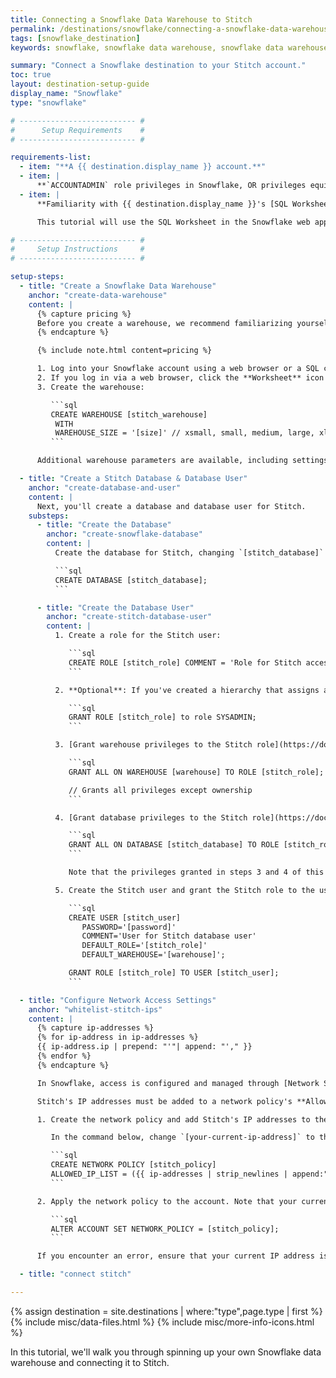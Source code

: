 ```yaml
---
title: Connecting a Snowflake Data Warehouse to Stitch
permalink: /destinations/snowflake/connecting-a-snowflake-data-warehouse-to-stitch
tags: [snowflake_destination]
keywords: snowflake, snowflake data warehouse, snowflake data warehouse, snowflake etl, etl to snowflake, snowflake destination

summary: "Connect a Snowflake destination to your Stitch account."
toc: true
layout: destination-setup-guide
display_name: "Snowflake"
type: "snowflake"

# -------------------------- #
#      Setup Requirements    #
# -------------------------- #

requirements-list:
  - item: "**A {{ destination.display_name }} account.**"
  - item: |
      **`ACCOUNTADMIN` role privileges in Snowflake, OR privileges equivalent to the `SECURITYADMIN` and `SYSADMIN` roles**. [More info on Snowflake's user roles can be found here](https://docs.snowflake.net/manuals/user-guide/security-access-control.html#system-defined-roles){:target="_blank"}.
  - item: |
      **Familiarity with {{ destination.display_name }}'s [SQL Worksheet feature](https://docs.snowflake.net/manuals/user-guide/snowflake-manager.html#worksheet-page){:target="_blank"} OR access to to a SQL client.**

      This tutorial will use the SQL Worksheet in the Snowflake web app to run SQL commands.

# -------------------------- #
#     Setup Instructions     #
# -------------------------- #

setup-steps:
  - title: "Create a Snowflake Data Warehouse"
    anchor: "create-data-warehouse"
    content: |
      {% capture pricing %}
      Before you create a warehouse, we recommend familiarizing yourself with [Snowflake's pricing and automated warehouse management features](https://docs.snowflake.net/manuals/user-guide/warehouses-considerations.html){:target="_blank"}.
      {% endcapture %}

      {% include note.html content=pricing %}

      1. Log into your Snowflake account using a web browser or a SQL client.
      2. If you log in via a web browser, click the **Worksheet** icon at the top of the page.
      3. Create the warehouse:

         ```sql
         CREATE WAREHOUSE [stitch_warehouse]
          WITH
          WAREHOUSE_SIZE = '[size]' // xsmall, small, medium, large, xlarge, xxlarge, xxxlarge
         ```

      Additional warehouse parameters are available, including settings for Auto Suspend and Auto Resume. [Check out Snowflake's documentation for detailed explanations.](https://docs.snowflake.net/manuals/sql-reference/sql/create-warehouse.html)

  - title: "Create a Stitch Database & Database User"
    anchor: "create-database-and-user"
    content: |
      Next, you'll create a database and database user for Stitch.
    substeps:
      - title: "Create the Database"
        anchor: "create-snowflake-database"
        content: |
          Create the database for Stitch, changing `[stitch_database]` to what you want the database to be called:

          ```sql
          CREATE DATABASE [stitch_database];
          ```

      - title: "Create the Database User"
        anchor: "create-stitch-database-user"
        content: |
          1. Create a role for the Stitch user:

             ```sql
             CREATE ROLE [stitch_role] COMMENT = 'Role for Stitch access';
             ```

          2. **Optional**: If you've created a hierarchy that assigns all custom roles to the `SYSADMIN` role, grant the `stitch_role` [to the  `SYSADMIN` role](https://docs.snowflake.net/manuals/user-guide/security-access-control.html#role-hierarchy-and-privilege-inheritance){:target="_blank"}:

             ```sql
             GRANT ROLE [stitch_role] to role SYSADMIN;
             ```

          3. [Grant warehouse privileges to the Stitch role](https://docs.snowflake.net/manuals/user-guide/security-access-control.html#virtual-warehouse-privileges){:target="_blank"}, using the name of the warehouse you created for Stitch:

             ```sql
             GRANT ALL ON WAREHOUSE [warehouse] TO ROLE [stitch_role];

             // Grants all privileges except ownership
             ```

          4. [Grant database privileges to the Stitch role](https://docs.snowflake.net/manuals/user-guide/security-access-control.html#database-privileges){:target="_blank"}, using the name of the database you created for Stitch:

             ```sql
             GRANT ALL ON DATABASE [stitch_database] TO ROLE [stitch_role];
             ```

             Note that the privileges granted in steps 3 and 4 of this section will only apply to the warehouse and database you specify in the above queries. The Stitch user will not be granted privileges to any other warehouse or database unless you elect to do so.

          5. Create the Stitch user and grant the Stitch role to the user:

             ```sql
             CREATE USER [stitch_user]
                PASSWORD='[password]'
                COMMENT='User for Stitch database user'
                DEFAULT_ROLE='[stitch_role]'
                DEFAULT_WAREHOUSE='[warehouse]';

             GRANT ROLE [stitch_role] TO USER [stitch_user];
             ```

  - title: "Configure Network Access Settings"
    anchor: "whitelist-stitch-ips"
    content: |
      {% capture ip-addresses %}
      {% for ip-address in ip-addresses %}
      {{ ip-address.ip | prepend: "'"| append: "'," }}
      {% endfor %}
      {% endcapture %}

      In Snowflake, access is configured and managed through [Network Security Policies](https://docs.snowflake.net/manuals/user-guide/network-policies.html). 

      Stitch's IP addresses must be added to a network policy's **Allowed IP List** for the connection to be successful.

      1. Create the network policy and add Stitch's IP addresses to the list of allowed IP addresses.

         In the command below, change `[your-current-ip-address]` to the current IP address of the computer you're working on - this is required for the next step:

         ```sql
         CREATE NETWORK POLICY [stitch_policy]
         ALLOWED_IP_LIST = ({{ ip-addresses | strip_newlines | append:"'[your-current-ip-address]'" }});
         ```

      2. Apply the network policy to the account. Note that your current IP address must be included in the Allowed IP List to run this command successfully:

         ```sql
         ALTER ACCOUNT SET NETWORK_POLICY = [stitch_policy];
         ```

      If you encounter an error, ensure that your current IP address is in the Allowed IP List and try again. [Contact Snowflake support]({{ destination.contact-support }}) if errors persist.

  - title: "connect stitch"

---
```

{% assign destination = site.destinations | where:"type",page.type | first %}
{% include misc/data-files.html %}
{% include misc/more-info-icons.html %}

In this tutorial, we'll walk you through spinning up your own Snowflake data warehouse and connecting it to Stitch.